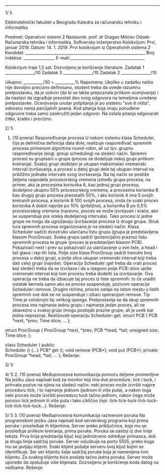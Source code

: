 --------------------------------------------------------------------------------


1/  5 
 
Elektrotehnički fakultet u Beogradu 
Katedra za računarsku tehniku i informatiku 
 
Predmet: Operativni sistemi 2 
Nastavnik: prof. dr Dragan Milićev 
Odsek: Računarska tehnika i informatika, Softversko inženjerstvo 
Kolokvijum: Prvi, januar 2019. 
Datum: 14. 1. 2019. 
Prvi kolokvijum iz Operativnih sistema 2 
Kandidat: _____________________________________________________________ 
Broj indeksa: ________________  E-mail:______________________________________ 
 
Kolokvijum traje 1,5 sat. Dozvoljeno je korišćenje literature. 
Zadatak 1 _______________/10   Zadatak 3 _______________/10 
Zadatak 2 _______________/10    
 
Ukupno: __________/30 = __________% 
Napomena: Ukoliko  u  zadatku nešto nije dovoljno precizno definisano, student treba da 
uvede razumnu pretpostavku, da je uokviri (da bi se lakše prepoznala prilikom ocenjivanja) i 
da  nastavi  da  izgrađuje  preostali  deo  svog  odgovora  na  temeljima  uvedene  pretpostavke. 
Ocenjivanje unutar potpitanja je po sistemu "sve ili ništa", odnosno nema parcijalnih poena. 
Kod pitanja koja imaju ponuđene odgovore treba samo zaokružiti jedan odgovor. Na ostala 
pitanja odgovarati čitko, kratko i precizno. 
 

2/  5 
1. (10 poena) Raspoređivanje procesa 
U  nekom  sistemu  klasa 
Scheduler,  čija  je  delimična  definicija  data  dole,  realizuje 
raspoređivač  spremnih  procesa  primenom  algoritma round-robin,  ali  uz  tzv. grupno 
raspoređivanje (engl. group  scheduling)  na  sledeći  način.  Spremni  procesi  su  grupisani  u 
grupe (proces se dodeljuje nekoj grupi prilikom kreiranja). Svakoj grupi dodeljen je ukupan 
maksimalan vremenski interval izvršavanja, a procesi u datoj grupi dele taj ukupan interval na 
približno  jednake  intervale  svog  izvršavanja.  Na  taj  način  se  postiže  željena  raspodela 
procesorskog vremena između grupa procesa; na primer, ako je procesima korisnika A, kao 
jednoj grupi procesa, dodeljeno ukupno 50% procesorskog vremena, a procesima korisnika B 
kao drugoj grupi procesa preostalih 50%, i ako korisnik A ima 5 svojih kreiranih procesa, a 
korisnik B 100  svojih  procesa,  onda  će  svaki  proces  korisnika A dobiti  najviše  po  10% 
(približno), a korisnika B po 0,5% procesorskog vremena (naravno, proces se može izvršavati 
i kraće, ako se suspenduje pre isteka dodeljenog intervala). Tako procesi iz jedne grupe ne 
mogu da ugrožavaju izvršavanje procesa iz druge grupe. 
Struk   tura  spremnih  procesa  organizovana  je  na  sledeći  način.  Klasa 
Scheduler sadrži 
dvostruko  ulančanu  listu  grupa  (grupa  je  predstavljena  klasom 
ProcGroup).  Svaka  grupa 
sadrži (potencijalno praznu) listu spremnih procesa te grupe (proces je predstavljen klasom 
PCB). Pokazivači next i prev su pokazivači za ulančavanje u ove liste, a head i tail glava i 
rep tih lista. Polje size klase ProcGroup sadrži trenutni broj procesa u datoj grupi, a polje 
slice ukupan vremenski interval koji treba dati celoj grupi (najviše). 
Operacija Scheduler::get treba  da  vrati  proces  koji  sledeći  treba  da  se  izvršava  i  da  u 
njegovo  polje 
PCB::slice upiše  vremenski  interval  koji  tom  procesu  treba  dodeliti  za 
izvršavanje.  Ova  operacija ne  treba da  izbacuje  taj  proces  iz  liste  spremnih:  to će  uraditi 
ostatak  kernela  samo  ako  se  proces  suspenduje,  pozivom  operacije Scheduler::remove. 
Drugim rečima, proces ostaje na istom mestu u listih spremnih sve dok se ne suspenduje i 
izbaci operacijom 
remove. Tip Time je celobrojni tip velikog opsega. 
Pretpostavlja se da skup spremnih procesa ima najmanje jednu grupu i najmanje jedan proces, 
ali ne obavezno u svakoj grupi (mogu postojati prazne grupe, ali je uvek bar jedna neprazna). 
Realizovati operaciju 
Scheduler::get. 
struct PCB { PCB *next, *prev;  Time slice; ... }; 
 
struct ProcGroup { 
  ProcGroup *next, *prev; 
  PCB *head, *tail; 
  unsigned size; 
  Time slice; 
}; 
 
class Scheduler { 
public:  
  Scheduler () {...} 
  PCB* get (); 
  void remove (PCB*); 
  void put (PCB*); 
private: 
  ProcGroup *head, *tail; 
  ... 
}; 
Rešenje: 
 

3/  5 
 

4/  5 
2. (10 poena) Međuprocesna komunikacija pomoću deljene promenljive 
Na jeziku Java napisati kod za monitor koji ima dve procedure, tick i tuck, i prihvata pozive na 
njima na sledeći način: neki proces može izvršiti najpre proceduru tick, i to najmanje jednom 
(jednom ili više puta), a nakon toga neki proces može izvršiti proceduru tuck tačno jednom, 
nakon čega može ponovo tick jednom ili više puta i tako ciklično (npr. tick-tick-tuck-tick-tuck-
tick-tick-tick-tuck...). 
Rešenje: 
 

5/  5 
3. (10 poena) Međuprocesna komunikacija razmenom poruka 
Na programskom jeziku Java napisati kod serverskog programa koji prima poruke i prosleđuje 
ih  klijentima.  Server  preko  priključnice,  koja  mu  se  prosleđuje  prilikom  kreiranja,  prima 
poruke.  Poruka  se  sastoji iz dve linije teksta. Prva linija predstavlja ključ koji jedinstveno 
određuje primaoca, dok je druga linija sadržaj poruke. Server osluškuje na portu 5555, preko 
koga mu se javljaju klijenti. Svaki klijent pošalje serveru svoj ključ kojim se identifikuje. 
Ser ver klijentu šalje sadržaj poruke koja je namenjena tom klijentu. Za svakog klijenta biće 
poslata tačno jedna poruka. Server može uporedo da opslužuje više klijenata. Dozvoljeno je 
korišćenje koda datog na vežbama. 
Rešenje: 